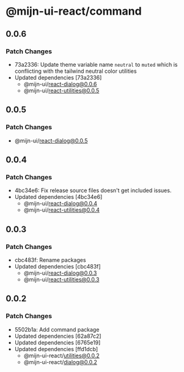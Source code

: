 # @mijn-ui-react/command

## 0.0.6

### Patch Changes

- 73a2336: Update theme variable name `neutral` to `muted` which is conflicting with the tailwind neutral color utilities
- Updated dependencies [73a2336]
  - @mijn-ui/react-dialog@0.0.6
  - @mijn-ui/react-utilities@0.0.5

## 0.0.5

### Patch Changes

- @mijn-ui/react-dialog@0.0.5

## 0.0.4

### Patch Changes

- 4bc34e6: Fix release source files doesn't get included issues.
- Updated dependencies [4bc34e6]
  - @mijn-ui/react-dialog@0.0.4
  - @mijn-ui/react-utilities@0.0.4

## 0.0.3

### Patch Changes

- cbc483f: Rename packages
- Updated dependencies [cbc483f]
  - @mijn-ui/react-dialog@0.0.3
  - @mijn-ui/react-utilities@0.0.3

## 0.0.2

### Patch Changes

- 5502b1a: Add command package
- Updated dependencies [62a87c2]
- Updated dependencies [6765e19]
- Updated dependencies [ffd1dcb]
  - @mijn-ui-react/utilities@0.0.2
  - @mijn-ui-react/dialog@0.0.2
